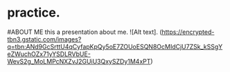 # practice.
#ABOUT ME
this a presentation about me. 
![Alt text]. (https://encrypted-tbn3.gstatic.com/images?q=tbn:ANd9GcSrttU4qCyfapKpQy5oE7ZOUoESQN8OcMIdCjU7ZSk_kSSgYeZWuchOZx71yYSDLRVbUE-WevS2g_MoLMPcNXZvJ2GUiU3QxySZDy1M4xPT)
